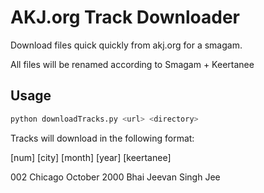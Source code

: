 AKJ.org Track Downloader
=========
Download files quick quickly from akj.org for a smagam.

All files will be renamed according to Smagam + Keertanee

Usage
--------------
```sh
python downloadTracks.py <url> <directory>
```

Tracks will download in the following format:

[num] [city] [month] [year] [keertanee]

002 Chicago October 2000 Bhai Jeevan Singh Jee